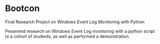 # Bootcon
Final Research Project on Windows Event Log Monitoring with Python


Presented research on Windows Event Log monitoring with a python script to a cohort of students, as well as performed a demonstration.
